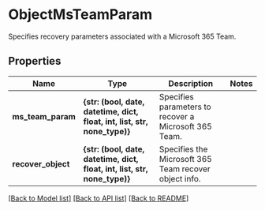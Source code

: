# ObjectMsTeamParam

Specifies recovery parameters associated with a Microsoft 365 Team.

## Properties
Name | Type | Description | Notes
------------ | ------------- | ------------- | -------------
**ms_team_param** | **{str: (bool, date, datetime, dict, float, int, list, str, none_type)}** | Specifies parameters to recover a Microsoft 365 Team. | 
**recover_object** | **{str: (bool, date, datetime, dict, float, int, list, str, none_type)}** | Specifies the Microsoft 365 Team recover object info. | 

[[Back to Model list]](../README.md#documentation-for-models) [[Back to API list]](../README.md#documentation-for-api-endpoints) [[Back to README]](../README.md)


